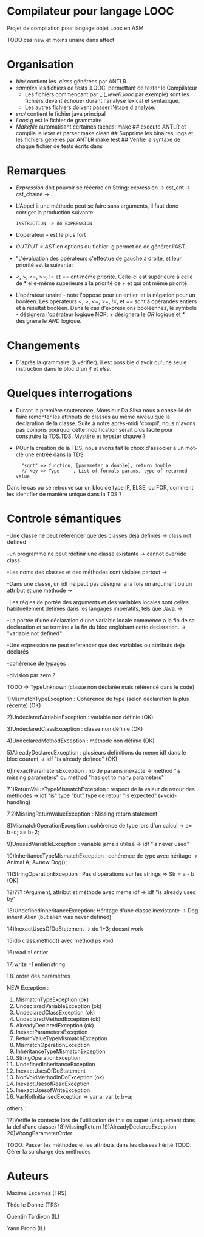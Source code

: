 # Compilateur pour langage LOOC

Projet de compilation pour langage objet Looc
en ASM

TODO
cas new et moins unaire dans affect

Organisation
===


- *bin/* contient les *.class* générées par ANTLR.
- *samples* les fichiers de tests .LOOC, permettant de tester le Compilateur
  - Les fichiers commencant par _ (*_level1.looc* par exemple) sont les fichiers devant échouer durant l'analyse lexical et syntaxique.
  - Les autres fichiers doivent passer l'étape d'analyse.
- *src/* contient le fichier java principal
- *Looc.g* est le fichier de grammaire
- *Makefile* automatisant certaines taches:
      make        ## execute ANTLR et compile le lexer et parser
      make clean  ## Supprime les binaires, logs et les fichiers générés par ANTLR
      make test   ## Vérifie la syntaxe de chaque fichier de tests écrits dans

<!---make parse  ## Lance TestLooc où il est possible d'écrire du contenu LOOC-->

Remarques
===

- *Expression* doit pouvoir se réécrire en String:
      expression  -> cst_ent
                  -> cst_chaine
                  -> ...

- L'Appel à une méthode peut se faire sans arguments, il faut donc corriger la production suivante:

      INSTRUCTION -> do EXPRESSION

- L'operateur **-** est le plus fort

- *OUTPUT = AST* en options du fichier .g permet de de générer l'AST.

-  "L'évaluation des opérateurs s'effectue de gauche à droite, et leur priorité est la suivante:
 - <,  >, <=, >=, != et ==  ont même priorité. Celle-ci est supérieure à celle de * elle-même supérieure à la priorité de + et qui ont même priorité.

 - L'opérateur unaire - note l'opposé pour un entier, et la négation pour un booléen. Les opérateurs
<, >, <=, >=, !=, et == sont à opérandes entiers et à résultat booléen. Dans le cas d'expressions booléennes, le symbole - désignera l'opérateur logique NOR, + désignera le *OR* logique et * désignera le *AND* logique.

Changements
==

- D'après la grammaire (à vérifier), il est possible d'avoir qu'une seule instruction dans le bloc d'un *if* et *else*.


Quelques interrogations
==

- Durant la première soutenance, Monsieur Da Silva nous a conseillé de faire remonter les attributs de classes au même niveau que la déclaration de la classe. Suite à notre après-midi 'compil', nous n'avons pas compris pourquoi cette modification serait plus facile pour construire la TDS.TDS. Mystère et hypster chauve ?
- POur la création de la TDS, nous avons fait le choix d'associer à un mot-clé une entrée dans la TDS

        "sqrt" => function, [parameter a double], return double
        // Key => Type     , List of formals params, type of returned value

Dans le cas ou se retrouve sur un bloc de type IF, ELSE, ou FOR, comment les identifier de manière unique dans la TDS ?




Controle sémantiques
====================

-Une classe ne peut referencer que des classes déjà définies -> class not defined

-un programme ne peut rdéfinir une classe existante -> cannot override class

-Les noms des classes et des méthodes sont visibles partout ->

-Dans une classe, un idf ne peut pas désigner a la fois un argument ou un attribut et une méthode ->

-Les régles de portée des arguments et des variables locales sont celles habituellement définies dans les langages impératifs, tels que Java. ->

-La portée d'une déclaration d'une variable locale commence a la fin de sa declaration et se termine a la fin du bloc englobant cette declaration. -> "variable not defined"

-Une expression ne peut referencer que des variables ou attributs deja déclarés

-cohérence de typages

-division par zero ?











TODO -> TypeUnknown (classe non déclarée mais référencé dans le code)


1)MismatchTypeException : Cohérence de type (selon déclaration la plus récente) (OK)



2)UndeclaredVariableException : variable non définie (OK)   



3)UndeclaredClassException : classe non définie  (OK)    



4)UndeclaredMethodException : méthode non définie (OK)




5)AlreadyDeclaredException : plusieurs definitions du meme idf dans le bloc courant -> idf "is already defined" (OK)




6)InexactParametersException : nb de params inexacte -> method "is missing parameters" ou method "has got to many parameters"  



7.1)ReturnValueTypeMismatchException : respect de la valeur de retour des méthodes -> idf "is" type "but" type de retour "is expected"    (+void-handling)

7.2)MissingReturnValueException : Missing return statement


8)MismatchOperationException : cohérence de type lors d'un calcul ->  a= b+c; a= b+2;       


9)UnusedVariableException : variable jamais utilisé -> idf "is never used"                                               



10)InheritanceTypeMismatchException :  cohérence de type avec héritage -> Animal A; A=new Dog();       



11)StringOperationException : Pas d'opérations sur les strings => Str = a - b  (OK)



12)??? :Argument, attribut et méthode avec meme idf -> idf "is already used by"


13)UndefinedInheritanceException: Héritage d'une classe inexistante -> Dog inherit Alien (but alien was never defined)

14)InexactUsesOfDoStatement -> do 1+3; doesnt work

15)do class.method() avec method ps void

16)read =! entier

17)write =! entier/string

18) ordre des paramètres



NEW Exception :

1) MismatchTypeException (ok)
2) UndeclaredVariableException  (ok)
3) UndeclaredClassException (ok)
4) UndeclaredMethodException (ok)
5) AlreadyDeclaredException (ok)
6) InexactParametersException
7) ReturnValueTypeMismatchException
8) MismatchOperationException
9) InheritanceTypeMismatchException
10) StringOperationException
11) UndefinedInheritanceException
12) InexactUsesOfDoStatement
13) NonVoidMethodInDoException  (ok)
14) InexactUsesofReadException
15) InexactUsesofWriteException
16) VarNotInitialisedException => var a; var b; b=a;

others :


17)Verifie le contexte lors de l'utilisation de this ou super (uniquement dans la def d'une classe)
18)MissingReturn
19)AlreadyDeclaredException
20)WrongParameterOrder

TODO: Passer les méthodes et les attributs dans les classes hérité
TODO: Gérer la surcharge des méthodes


Auteurs
==

Maxime Escamez (TRS)

Théo le Donné (TRS)

Quentin Tardivon (IL)

Yann Prono (IL)
